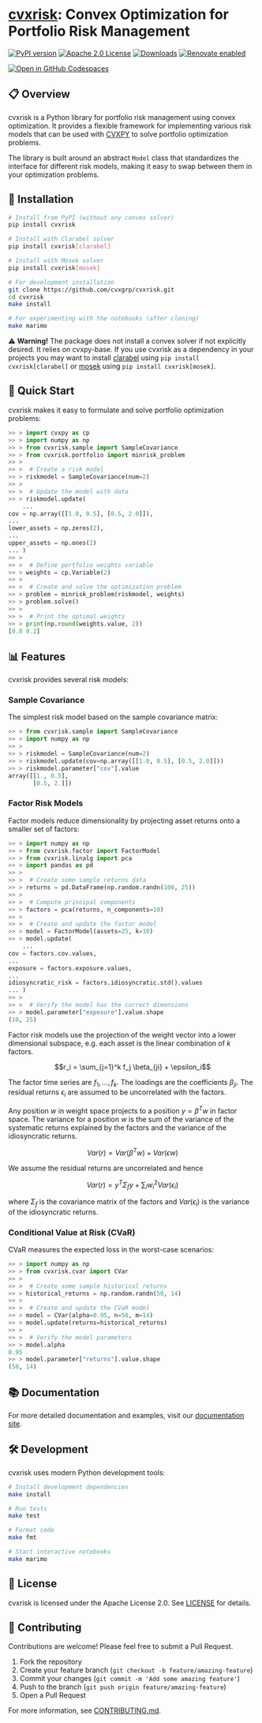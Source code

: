 # [cvxrisk](https://www.cvxgrp.org/cvxrisk/book): Convex Optimization for Portfolio Risk Management

[![PyPI version](https://badge.fury.io/py/cvxrisk.svg)](https://badge.fury.io/py/cvxrisk)
[![Apache 2.0 License](https://img.shields.io/badge/License-APACHEv2-brightgreen.svg)](https://github.com/cvxgrp/cvxrisk/blob/master/LICENSE)
[![Downloads](https://static.pepy.tech/personalized-badge/cvxrisk?period=month&units=international_system&left_color=black&right_color=orange&left_text=PyPI%20downloads%20per%20month)](https://pepy.tech/project/cvxrisk)
[![Renovate enabled](https://img.shields.io/badge/renovate-enabled-brightgreen.svg)](https://github.com/renovatebot/renovate)

[![Open in GitHub Codespaces](https://github.com/codespaces/badge.svg)](https://codespaces.new/cvxgrp/cvxrisk)

## 📋 Overview

cvxrisk is a Python library for portfolio risk management using convex optimization.
It provides a flexible framework for implementing various risk models that
can be used with [CVXPY](https://github.com/cvxpy/cvxpy) to solve portfolio
optimization problems.

The library is built around an abstract `Model` class that standardizes
the interface for different risk models, making it easy to swap between
them in your optimization problems.

## 🚀 Installation

```bash
# Install from PyPI (without any convex solver)
pip install cvxrisk

# Install with Clarabel solver
pip install cvxrisk[clarabel]

# Install with Mosek solver
pip install cvxrisk[mosek]

# For development installation
git clone https://github.com/cvxgrp/cvxrisk.git
cd cvxrisk
make install

# For experimenting with the notebooks (after cloning)
make marimo
```

⚠️ **Warning!** The package does not install a convex solver if not explicitly desired.
It relies on cvxpy-base. If you use cvxrisk as a dependency
in your projects you may want to install [clarabel](https://github.com/oxfordcontrol/Clarabel.rs)
using `pip install cvxrisk[clarabel]` or [mosek](https://www.mosek.com)
using `pip install cvxrisk[mosek]`.

## 🔧 Quick Start

cvxrisk makes it easy to formulate and solve portfolio optimization problems:

```python
>> > import cvxpy as cp
>> > import numpy as np
>> > from cvxrisk.sample import SampleCovariance
>> > from cvxrisk.portfolio import minrisk_problem
>> >
>> >  # Create a risk model
>> > riskmodel = SampleCovariance(num=2)
>> >
>> >  # Update the model with data
>> > riskmodel.update(
    ...
cov = np.array([[1.0, 0.5], [0.5, 2.0]]),
...
lower_assets = np.zeros(2),
...
upper_assets = np.ones(2)
... )
>> >
>> >  # Define portfolio weights variable
>> > weights = cp.Variable(2)
>> >
>> >  # Create and solve the optimization problem
>> > problem = minrisk_problem(riskmodel, weights)
>> > problem.solve()
>> >
>> >  # Print the optimal weights
>> > print(np.round(weights.value, 2))
[0.8 0.2]
```

## 📊 Features

cvxrisk provides several risk models:

### Sample Covariance

The simplest risk model based on the sample covariance matrix:

```python
>> > from cvxrisk.sample import SampleCovariance
>> > import numpy as np
>> >
>> > riskmodel = SampleCovariance(num=2)
>> > riskmodel.update(cov=np.array([[1.0, 0.5], [0.5, 2.0]]))
>> > riskmodel.parameter["cov"].value
array([[1., 0.5],
       [0.5, 2.]])
```

### Factor Risk Models

Factor models reduce dimensionality by projecting asset returns onto a
smaller set of factors:

```python
>> > import numpy as np
>> > from cvxrisk.factor import FactorModel
>> > from cvxrisk.linalg import pca
>> > import pandas as pd
>> >
>> >  # Create some sample returns data
>> > returns = pd.DataFrame(np.random.randn(100, 25))
>> >
>> >  # Compute principal components
>> > factors = pca(returns, n_components=10)
>> >
>> >  # Create and update the factor model
>> > model = FactorModel(assets=25, k=10)
>> > model.update(
    ...
cov = factors.cov.values,
...
exposure = factors.exposure.values,
...
idiosyncratic_risk = factors.idiosyncratic.std().values
... )
>> >
>> >  # Verify the model has the correct dimensions
>> > model.parameter["exposure"].value.shape
(10, 25)
```

Factor risk models use the projection of the weight vector into a lower
dimensional subspace, e.g. each asset is the linear combination of $k$ factors.

$$r_i = \sum_{j=1}^k f_j \beta_{ji} + \epsilon_i$$

The factor time series are $f_1, \ldots, f_k$. The loadings are the coefficients
$\beta_{ji}$.
The residual returns $\epsilon_i$ are assumed to be uncorrelated with the factors.

Any position $w$ in weight space projects to a position $y = \beta^T w$ in
factor space. The variance for a position $w$ is the sum of the variance of the
systematic returns explained by the factors and the variance of the
idiosyncratic returns.

$$Var(r) = Var(\beta^T w) + Var(\epsilon w)$$

We assume the residual returns are uncorrelated and hence

$$Var(r) = y^T \Sigma_f y + \sum_i w_i^2 Var(\epsilon_i)$$

where $\Sigma_f$ is the covariance matrix of the factors and $Var(\epsilon_i)$
is the variance of the idiosyncratic returns.

### Conditional Value at Risk (CVaR)

CVaR measures the expected loss in the worst-case scenarios:

```python
>> > import numpy as np
>> > from cvxrisk.cvar import CVar
>> >
>> >  # Create some sample historical returns
>> > historical_returns = np.random.randn(50, 14)
>> >
>> >  # Create and update the CVaR model
>> > model = CVar(alpha=0.95, n=50, m=14)
>> > model.update(returns=historical_returns)
>> >
>> >  # Verify the model parameters
>> > model.alpha
0.95
>> > model.parameter["returns"].value.shape
(50, 14)
```

## 📚 Documentation

For more detailed documentation and examples, visit our [documentation site](http://www.cvxgrp.org/cvxrisk/book).

## 🛠️ Development

cvxrisk uses modern Python development tools:

```bash
# Install development dependencies
make install

# Run tests
make test

# Format code
make fmt

# Start interactive notebooks
make marimo
```

## 📄 License

cvxrisk is licensed under the Apache License 2.0. See [LICENSE](LICENSE) for details.

## 👥 Contributing

Contributions are welcome! Please feel free to submit a Pull Request.

1. Fork the repository
2. Create your feature branch (`git checkout -b feature/amazing-feature`)
3. Commit your changes (`git commit -m 'Add some amazing feature'`)
4. Push to the branch (`git push origin feature/amazing-feature`)
5. Open a Pull Request

For more information, see [CONTRIBUTING.md](CONTRIBUTING.md).
